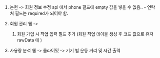 1. 논현 -> 회원 정보 수정 api 에서 phone 필드에 empty 값을 넣을 수 없음.. 
		- 연락처 필드는 required가 되어야 함.

2. 회원 관리 웹 -> 
	1. 회원 가입 시 직업 입력 필드 추가 (회원 직업 테이블 생성 후 코드 값으로 유저 rawData 에 )

3. 사용량 분석 웹 -> 클라이밋 -> 기기 별 운동 거리 및 시간 출력


